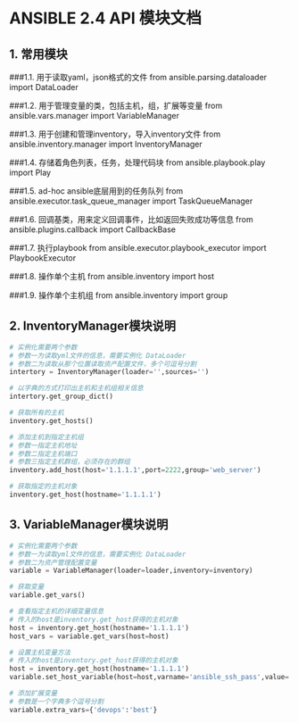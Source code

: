 # ANSIBLE 2.4 API 模块文档

## 1. 常用模块

###1.1. 用于读取yaml，json格式的文件
    from ansible.parsing.dataloader import DataLoader

###1.2. 用于管理变量的类，包括主机，组，扩展等变量
    from ansible.vars.manager import VariableManager

###1.3. 用于创建和管理inventory，导入inventory文件
    from ansible.inventory.manager import InventoryManager

###1.4. 存储着角色列表，任务，处理代码块
    from ansible.playbook.play import Play

###1.5. ad-hoc ansible底层用到的任务队列
    from ansible.executor.task_queue_manager import TaskQueueManager

###1.6. 回调基类，用来定义回调事件，比如返回失败成功等信息
    from ansible.plugins.callback import CallbackBase

###1.7. 执行playbook
    from ansible.executor.playbook_executor import PlaybookExecutor

###1.8. 操作单个主机
    from ansible.inventory import host

###1.9. 操作单个主机组
    from ansible.inventory import group


## 2. InventoryManager模块说明
```python
# 实例化需要两个参数
# 参数一为读取yml文件的信息，需要实例化 DataLoader
# 参数二为读取从那个位置读取资产配置文件，多个可逗号分割
intertory = InventoryManager(loader='',sources='')

# 以字典的方式打印出主机和主机组相关信息
intertory.get_group_dict()

# 获取所有的主机
inventory.get_hosts()

# 添加主机到指定主机组
# 参数一指定主机地址
# 参数二指定主机端口
# 参数三指定主机群组，必须存在的群组
inventory.add_host(host='1.1.1.1',port=2222,group='web_server')

# 获取指定的主机对象
inventory.get_host(hostname='1.1.1.1')
```

## 3. VariableManager模块说明
```python
# 实例化需要两个参数
# 参数一为读取yml文件的信息，需要实例化 DataLoader
# 参数二为资产管理配置变量
variable = VariableManager(loader=loader,inventory=inventory)

# 获取变量
variable.get_vars()

# 查看指定主机的详细变量信息
# 传入的host是inventory.get_host获得的主机对象
host = inventory.get_host(hostname='1.1.1.1')
host_vars = variable.get_vars(host=host)

# 设置主机变量方法 
# 传入的host是inventory.get_host获得的主机对象
host = inventory.get_host(hostname='1.1.1.1')
variable.set_host_variable(host=host,varname='ansible_ssh_pass',value='12345')

# 添加扩展变量
# 参数是一个字典多个逗号分割
variable.extra_vars={'devops':'best'}
```